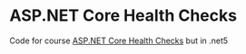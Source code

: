 # ASP.NET Core Health Checks

Code for course [ASP.NET Core Health Checks](https://app.pluralsight.com/library/courses/asp-dot-net-core-health-checks/table-of-contents)  but in .net5
